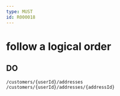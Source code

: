 ```yaml
---
type: MUST
id: R000018
---
```


# follow a logical order

## DO

```plaintext
/customers/{userId}/addresses
/customers/{userId}/addresses/{addressId}
```
